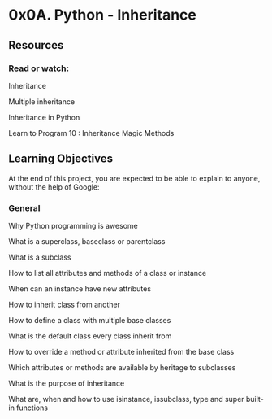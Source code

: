 # 0x0A. Python - Inheritance

## Resources

### Read or watch:

Inheritance

Multiple inheritance

Inheritance in Python

Learn to Program 10 : Inheritance Magic Methods

## Learning Objectives

At the end of this project, you are expected to be able to explain to anyone, without the help of Google:

### General

Why Python programming is awesome

What is a superclass, baseclass or parentclass

What is a subclass

How to list all attributes and methods of a class or instance

When can an instance have new attributes

How to inherit class from another

How to define a class with multiple base classes

What is the default class every class inherit from

How to override a method or attribute inherited from the base class

Which attributes or methods are available by heritage to subclasses

What is the purpose of inheritance

What are, when and how to use isinstance, issubclass, type and super built-in functions
